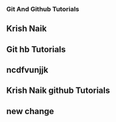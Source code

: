 ### Git And Github Tutorials

## Krish Naik

## Git hb Tutorials

## ncdfvunjjk

##  Krish Naik github Tutorials

## new  change